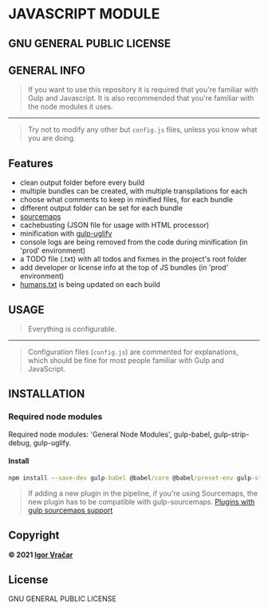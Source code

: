 # JAVASCRIPT MODULE

## GNU GENERAL PUBLIC LICENSE

## GENERAL INFO

> If you want to use this repository it is required that you're familiar with Gulp and Javascript.
> It is also recommended that you're familiar with the node modules it uses.

---

> Try not to modify any other but `config.js` files, unless you know what you are doing.

## Features

-  clean output folder before every build
-  multiple bundles can be created, with multiple transpilations for each
-  choose what comments to keep in minified files, for each bundle
-  different output folder can be set for each bundle
-  [sourcemaps](https://www.npmjs.com/package/gulp-sourcemaps)
-  cachebusting (JSON file for usage with HTML processor)
-  minification with [gulp-uglify](https://www.npmjs.com/package/gulp-uglify)
-  console logs are being removed from the code during minification (in 'prod' environment)
-  a TODO file (.txt) with all todos and fixmes in the project's root folder
-  add developer or license info at the top of JS bundles (in 'prod' environment)
-  [humans.txt](https://humanstxt.org/) is being updated on each build

## USAGE

> Everything is configurable.

---

> Configuration files (`config.js`) are commented for explanations, which should be fine for most people familiar with Gulp and JavaScript.

## INSTALLATION

### Required node modules

Required node modules: 'General Node Modules', gulp-babel, gulp-strip-debug, gulp-uglify.

#### Install

```cmd
npm install --save-dev gulp-babel @babel/core @babel/preset-env gulp-strip-debug gulp-uglify
```

> If adding a new plugin in the pipeline, if you're using Sourcemaps, the new plugin has to be compatible with gulp-sourcemaps.
> [Plugins with gulp sourcemaps support](https://github.com/gulp-sourcemaps/gulp-sourcemaps/wiki/Plugins-with-gulp-sourcemaps-support)

## Copyright

**© 2021 [Igor Vračar](https://www.igorvracar.com)**

## License

GNU GENERAL PUBLIC LICENSE
